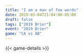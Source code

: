 ```yaml
---
title: "I am a man of few words"
date: 2019-03-04T21:04:00-05:00
draft: false
tags: ["2019 Brier"]
event: "2019 Brier"
game: "CA vs AB"
---
```

{{< game-details >}}
<!--more--> 
